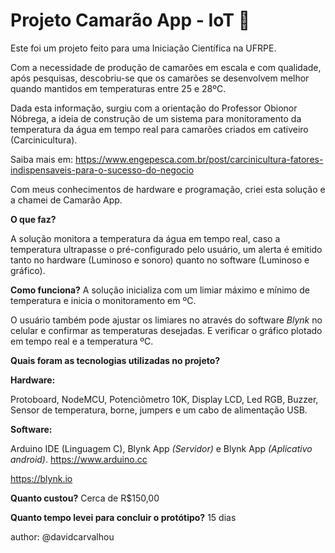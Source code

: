 # Projeto Camarão App - IoT :shrimp:

Este foi um projeto feito para uma Iniciação Científica na UFRPE.

Com a necessidade de produção de camarões em escala e com qualidade, após pesquisas, descobriu-se que os camarões se desenvolvem melhor quando mantidos em temperaturas
entre 25 e 28ºC.

Dada esta informação, surgiu com a orientação do Professor Obionor Nóbrega, a ideia de construção de um sistema para monitoramento da temperatura da água em tempo real para camarões criados em cativeiro (Carcinicultura).

Saiba mais em:
https://www.engepesca.com.br/post/carcinicultura-fatores-indispensaveis-para-o-sucesso-do-negocio


Com meus conhecimentos de hardware e programação, criei esta solução e a chamei de Camarão App.



**O que faz?**

A solução monitora  a temperatura da água em tempo real, caso a temperatura ultrapasse o pré-configurado pelo usuário, um alerta é emitido tanto no hardware (Luminoso e sonoro) quanto no software (Luminoso e gráfico).


**Como funciona?**
A solução inicializa com um limiar máximo  e mínimo de temperatura e inicia o monitoramento em ºC. 

O usuário também pode ajustar os limiares no através do software *Blynk* no celular e confirmar as temperaturas desejadas. E verificar o gráfico plotado em tempo real e a temperatura ºC.


**Quais foram as tecnologias utilizadas no projeto?**

**Hardware:**

Protoboard, NodeMCU, Potenciômetro 10K, Display LCD, Led RGB, Buzzer, Sensor de temperatura, borne, jumpers e um cabo de alimentação USB.

**Software:**

Arduino IDE (Linguagem C), Blynk App *(Servidor)* e Blynk App *(Aplicativo android)*.
https://www.arduino.cc

https://blynk.io


**Quanto custou?**
Cerca de R$150,00


**Quanto tempo levei para concluir o protótipo?**
15 dias



author: @davidcarvalhou
